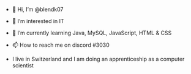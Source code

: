 - 👋 Hi, I’m @blendk07
- 👀 I’m interested in IT
- 🌱 I’m currently learning Java, MySQL, JavaScript, HTML & CSS
- 📫 How to reach me on discord #3030

- I live in Switzerland and I am doing an apprenticeship as a computer scientist
